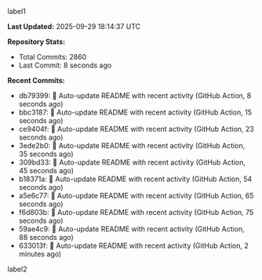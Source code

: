 
label1 
<!-- ACTIVITY_START -->
**Last Updated:** 2025-09-29 18:14:37 UTC

**Repository Stats:**
- Total Commits: 2860
- Last Commit: 8 seconds ago

**Recent Commits:**
- db79399: 🤖 Auto-update README with recent activity (GitHub Action, 8 seconds ago)
- bbc3187: 🤖 Auto-update README with recent activity (GitHub Action, 15 seconds ago)
- ce9404f: 🤖 Auto-update README with recent activity (GitHub Action, 23 seconds ago)
- 3ede2b0: 🤖 Auto-update README with recent activity (GitHub Action, 35 seconds ago)
- 309bd33: 🤖 Auto-update README with recent activity (GitHub Action, 45 seconds ago)
- b18371a: 🤖 Auto-update README with recent activity (GitHub Action, 54 seconds ago)
- a5e6c77: 🤖 Auto-update README with recent activity (GitHub Action, 65 seconds ago)
- f6d803b: 🤖 Auto-update README with recent activity (GitHub Action, 75 seconds ago)
- 59ae4c9: 🤖 Auto-update README with recent activity (GitHub Action, 88 seconds ago)
- 633013f: 🤖 Auto-update README with recent activity (GitHub Action, 2 minutes ago)
<!-- ACTIVITY_END -->

label2
